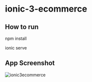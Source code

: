 # ionic-3-ecommerce

## How to run
npm install

ionic serve

## App Screenshot
![ionic3ecommerce](https://cloud.githubusercontent.com/assets/22849627/25667128/2879d31c-3055-11e7-9ea6-eccca789a403.gif)
